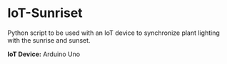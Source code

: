 # IoT-Sunriset
Python script to be used with an IoT device to synchronize plant lighting with the sunrise and sunset.

**IoT Device:** Arduino Uno
